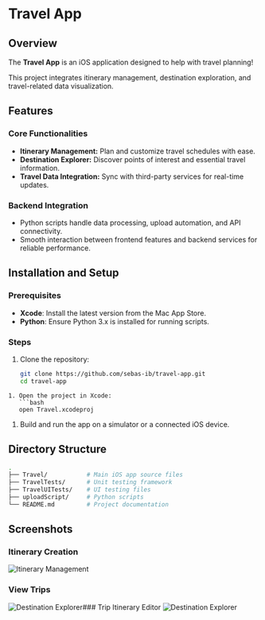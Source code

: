 
# Travel App
## Overview

The **Travel App** is an iOS application designed to help with travel planning!

This project integrates itinerary management, destination exploration, and travel-related data visualization. 

## Features

### Core Functionalities
- **Itinerary Management:** Plan and customize travel schedules with ease.
- **Destination Explorer:** Discover points of interest and essential travel information.
- **Travel Data Integration:** Sync with third-party services for real-time updates.

### Backend Integration
- Python scripts handle data processing, upload automation, and API connectivity.
- Smooth interaction between frontend features and backend services for reliable performance.

## Installation and Setup

### Prerequisites
- **Xcode**: Install the latest version from the Mac App Store.
- **Python**: Ensure Python 3.x is installed for running scripts.

### Steps
1. Clone the repository:
   ```bash
   git clone https://github.com/sebas-ib/travel-app.git
   cd travel-app
```
1. Open the project in Xcode:
   ```bash
   open Travel.xcodeproj
```

1. Build and run the app on a simulator or a connected iOS device.

## Directory Structure
```bash
.
├── Travel/           # Main iOS app source files
├── TravelTests/      # Unit testing framework
├── TravelUITests/    # UI testing files
├── uploadScript/     # Python scripts
└── README.md         # Project documentation
```


## Screenshots
### Itinerary Creation
![Itinerary Management](Images/IMG_1800.png)

### View Trips
![Destination Explorer](Images/IMG_1801.png)### Trip Itinerary Editor
![Destination Explorer](Images/IMG_1803.png)
